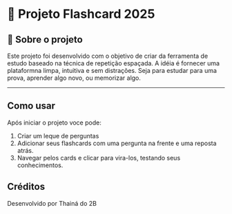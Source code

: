 # 🧠 Projeto Flashcard 2025

## 🎯 Sobre o projeto
Este projeto foi desenvolvido com o objetivo de criar da ferramenta de estudo baseado na técnica de repetição espaçada.
A idéia é fornecer uma plataformna limpa, intuitiva e sem distrações.
Seja para estudar para uma prova, aprender algo novo, ou memorizar algo.

- - -

## Como usar
Após iniciar o projeto voce pode:
1. Criar um leque de perguntas
2. Adicionar seus flashcards com uma pergunta na frente e uma reposta atrás.
3. Navegar pelos cards e clicar para vira-los, testando seus conhecimentos.

## Créditos
Desenvolvido por Thainá do 2B